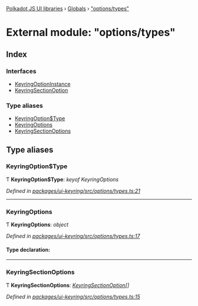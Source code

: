 [Polkadot JS UI libraries](../README.md) › [Globals](../globals.md) › ["options/types"](_options_types_.md)

# External module: "options/types"

## Index

### Interfaces

* [KeyringOptionInstance](../interfaces/_options_types_.keyringoptioninstance.md)
* [KeyringSectionOption](../interfaces/_options_types_.keyringsectionoption.md)

### Type aliases

* [KeyringOption$Type](_options_types_.md#keyringoptiontype)
* [KeyringOptions](_options_types_.md#keyringoptions)
* [KeyringSectionOptions](_options_types_.md#keyringsectionoptions)

## Type aliases

###  KeyringOption$Type

Ƭ **KeyringOption$Type**: *keyof KeyringOptions*

*Defined in [packages/ui-keyring/src/options/types.ts:21](https://github.com/polkadot-js/ui/blob/faea66ee/packages/ui-keyring/src/options/types.ts#L21)*

___

###  KeyringOptions

Ƭ **KeyringOptions**: *object*

*Defined in [packages/ui-keyring/src/options/types.ts:17](https://github.com/polkadot-js/ui/blob/faea66ee/packages/ui-keyring/src/options/types.ts#L17)*

#### Type declaration:

___

###  KeyringSectionOptions

Ƭ **KeyringSectionOptions**: *[KeyringSectionOption](../interfaces/_options_types_.keyringsectionoption.md)[]*

*Defined in [packages/ui-keyring/src/options/types.ts:15](https://github.com/polkadot-js/ui/blob/faea66ee/packages/ui-keyring/src/options/types.ts#L15)*
